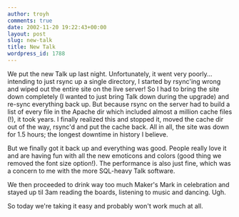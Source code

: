 ```yaml
---
author: troyh
comments: true
date: 2002-11-20 19:22:43+00:00
layout: post
slug: new-talk
title: New Talk
wordpress_id: 1788
---
```


We put the new Talk up last night. Unfortunately, it went very poorly... intending to just rsync up a single directory, I started by rsync'ing wrong and wiped out the entire site on the live server! So I had to bring the site down completely (I wanted to just bring Talk down during the upgrade) and re-sync everything back up. But because rsync on the server had to build a list of every file in the Apache dir which included almost a million cache files (!), it took years. I finally realized this and stopped it, moved the cache dir out of the way, rsync'd and put the cache back. All in all, the site was down for 1.5 hours; the longest downtime in  history I believe.

But we finally got it back up and everything was good. People really love it and are having fun with all the new emoticons and colors (good thing we removed the font size option!).  The performance is also just fine, which was a concern to me with the more SQL-heavy Talk software.

We then proceeded to drink way too much Maker's Mark in celebration and stayed up til 3am reading the boards, listening to music and dancing. Ugh.

So today we're taking it easy and probably won't work much at all.
